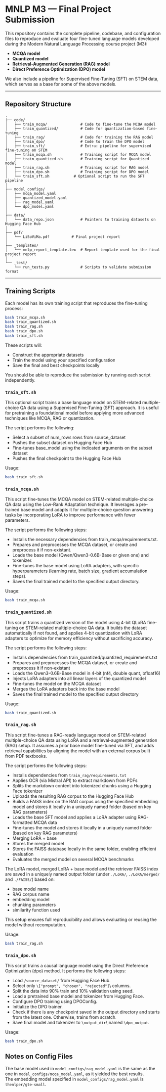 # MNLP M3 — Final Project Submission

This repository contains the complete pipeline, codebase, and configuration files to reproduce and evaluate four fine-tuned language models developed during the Modern Natural Language Processing course project (M3):  
- **MCQA model**
- **Quantized model**
- **Retrieval-Augmented Generation (RAG) model**
- **Direct Preference Optimization (DPO) model**

We also include a pipeline for Supervised Fine-Tuning (SFT) on STEM data, which serves as a base for some of the above models.

---

## Repository Structure

```
.
├── code/
│   ├── train_mcqa/               # Code to fine-tune the MCQA model
│   ├── train_quantized/          # Code for quantization-based fine-tuning
│   ├── train_rag/                # Code for training the RAG model
│   ├── train_dpo/                # Code to train the DPO model
│   ├── train_sft/                # Extra: pipeline for supervised fine-tuning on STEM
│   ├── train_mcqa.sh             # Training script for MCQA model
│   ├── train_quantized.sh        # Training script for Quantized model
│   ├── train_rag.sh              # Training script for RAG model
│   ├── train_dpo.sh              # Training script for DPO model
│   └── train_sft.sh           # Optional script to run the SFT pipeline
│
├── model_configs/
│   ├── mcqa_model.yaml
│   ├── quantized_model.yaml
│   ├── rag_model.yaml
│   └── dpo_model.yaml
│
├── data/
│   └── data_repo.json            # Pointers to training datasets on Hugging Face Hub
│
├── pdf/
│   └── LiSoViMa.pdf          # Final project report
│
├── _templates/
│   └── mnlp_report_template.tex  # Report template used for the final project report
│
└── _test/
    └── run_tests.py              # Scripts to validate submission format
```

---

## Training Scripts

Each model has its own training script that reproduces the fine-tuning process:

```bash
bash train_mcqa.sh
bash train_quantized.sh
bash train_rag.sh
bash train_dpo.sh
bash train_sft.sh
```

These scripts will:
- Construct the appropriate datasets
- Train the model using your specified configuration
- Save the final and best checkpoints locally

You should be able to reproduce the submission by running each script independently.

### `train_sft.sh`

This optional script trains a base language model on STEM-related multiple-choice QA data using a Supervised Fine-Tuning (SFT) approach. It is useful for pretraining a foundational model before applying more advanced techniques like MCQA, RAG or quantization.

The script performs the following:
 
- Select a subset of num_rows rows from source_dataset
- Pushes the subset dataset on Hugging Face Hub
- Fine-tunes base_model using the indicated arguments on the subset dataset
- Pushes the final checkpoint to the Hugging Face Hub

Usage: 
```bash
bash train_sft.sh
```

### `train_mcqa.sh`
This script fine-tunes the MCQA model on STEM-related multiple-choice QA data using the Low-Rank Adaptation technique. It leverages a pre-trained base model and adapts it for multiple-choice question answering tasks by incorporating LoRA to improve performance with fewer parameters.

The script performs the following steps:

- Installs the necessary dependencies from train_mcqa/requirements.txt.
- Prepares and preprocesses the MCQA dataset, or create and preprocess it if non-existant.
- Loads the base model (Qwen/Qwen3-0.6B-Base or given one) and tokenizer.
- Fine-tunes the base model using LoRA adapters, with specific hyperparameters (learning rate, batch size, gradient accumulation steps).
- Saves the final trained model to the specified output directory.

Usage: 
```bash
bash train_mcqa.sh
```

### `train_quantized.sh`
This script trains a quantized version of the model using 4-bit QLoRA fine-tuning on STEM-related multiple-choice QA data. It builds the dataset automatically if not found, and applies 4-bit quantization with LoRA adapters to optimize for memory efficiency without sacrificing accuracy.

The script performs the following steps:
-	Installs dependencies from train_quantized/quantized_requirements.txt
-	Prepares and preprocesses the MCQA dataset, or create and preprocess it if non-existant
-	Loads the Qwen3-0.6B-Base model in 4-bit (nf4, double quant, bfloat16)
-	Injects LoRA adapters into all linear layers of the quantized model
-	Fine-tunes the model on the MCQA dataset
-	Merges the LoRA adapters back into the base model
-	Saves the final trained model to the specified output directory

Usage: 
```bash
bash train_quantized.sh
```

### `train_rag.sh`

This script fine-tunes a RAG-ready language model on STEM-related multiple-choice QA data using LoRA and a retrieval-augmented generation (RAG) setup. It assumes a prior base model fine-tuned via SFT, and adds retrieval capabilities by aligning the model with an external corpus built from PDF textbooks.

The script performs the following steps:

- Installs dependencies from `train_rag/requirements.txt`
- Applies OCR (via Mistral API) to extract markdown from PDFs
- Splits the markdown content into tokenized chunks using a Hugging Face tokenizer
- Uploads the resulting RAG corpus to the Hugging Face Hub
- Builds a FAISS index on the RAG corpus using the specified embedding model and stores it locally in a uniquely named folder (based on key RAG parameters)
- Loads the base SFT model and applies a LoRA adapter using RAG-formatted MCQA data
- Fine-tunes the model and stores it locally in a uniquely named folder (based on key RAG parameters)
- Merging LoRA + base
- Stores the merged model 
- Stores the FAISS database locally in the same folder, enabling efficient evaluation
- Evaluates the merged model on several MCQA benchmarks

The LoRA model, merged LoRA + base model and the retriever FAISS index are saved in a uniquely named output folder (under `./LoRA/`, `./LoRA/merged/` and `./FAISS/`) based on:

- base model name
- RAG corpus name
- embedding model
- chunking parameters
- similarity function used

This setup ensures full reproducibility and allows evaluating or reusing the model without recomputation.

Usage:  
```bash
bash train_rag.sh
```

### `train_dpo.sh`
This script trains a causal language model using the Direct Preference Optimization (dpo) method. It performs the following steps: 

- Load `/source_dataset/` from Hugging Face Hub.
- Select only `\["prompt", "chosen", "rejected"]`\ columns.
- Split the data into 90% train and 10% validation using seed.
- Load a pretrained base model and tokenizer from Hugging Face.
- Configure DPO training using DPOConfig.
- Initialize the DPO trainer.
- Check if there is any checkpoint saved in the output directory and starts from the latest one. Otherwise, trains from scratch.
- Save final model and tokenizer to `\output_dir`\ named `\dpo_output`\.

Usage: 
```bash
bash train_dpo.sh
```

## Notes on Config Files

The base model used in `model_configs/rag_model.yaml` is the same as the one in `model_configs/mcqa_model.yaml`, as it yielded the best results.  
The embedding model specified in `model_configs/rag_model.yaml` is `thenlper/gte-small`.
